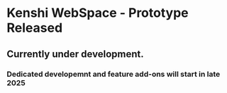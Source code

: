 # Kenshi WebSpace - Prototype Released
## Currently under development.
### Dedicated developemnt and feature add-ons will start in late 2025
